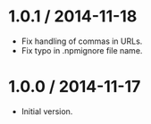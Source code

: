 
1.0.1 / 2014-11-18
==================

  * Fix handling of commas in URLs.
  * Fix typo in .npmignore file name.

1.0.0 / 2014-11-17
==================

  * Initial version.

